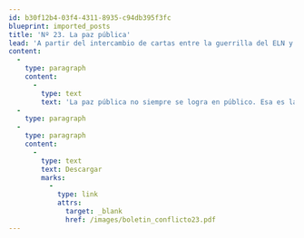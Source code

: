 ```yaml
---
id: b30f12b4-03f4-4311-8935-c94db395f3fc
blueprint: imported_posts
title: 'Nº 23. La paz pública'
lead: 'A partir del intercambio de cartas entre la guerrilla del ELN y el Gobierno de Colombia en el 2005, en este boletín se explican las lecciones que este hecho dejó en materia de diálogo en público. La decisión por parte del gobierno y del ELN de hacer públicas sus comunicaciones deja en evidencia las dificultades de estos difíciles acercamientos, pero también deja entrever que aún hay ventanas abiertas. Ante todo arroja la pregunta: ¿es posible hacer la paz en público? Cualquier negociación de paz tiene que encontrar un equilibrio entre la confidencialidad, que amplía el margen de maniobra y evita que las conversaciones se entierren desde el comienzo en la búsqueda de consensos entre todos los interesados, y la transparencia, indispensable para garantizar que los acuerdos logrados tengan apoyo. Sobre todo en el caso de una prenegociación, que suele constar de conversaciones sobre conversaciones -y que es lo que hay hoy entre el gobierno y el ELN- el juego con los medios puede ahogar el proceso antes de que haya aprendido a dar sus primeras brazadas.'
content:
  -
    type: paragraph
    content:
      -
        type: text
        text: 'La paz pública no siempre se logra en público. Esa es la lección que deja por una parte la revelación esta semana de los intercambios de cartas entre el gobierno y el ELN; y por la otra, el coincidencial anuncio histórico del IRA que renuncia definitivamente a la lucha armada.'
  -
    type: paragraph
  -
    type: paragraph
    content:
      -
        type: text
        text: Descargar
        marks:
          -
            type: link
            attrs:
              target: _blank
              href: /images/boletin_conflicto23.pdf
---
```

